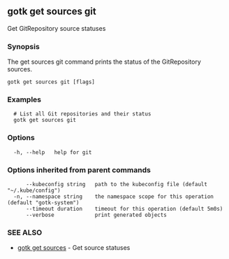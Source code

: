 ## gotk get sources git

Get GitRepository source statuses

### Synopsis

The get sources git command prints the status of the GitRepository sources.

```
gotk get sources git [flags]
```

### Examples

```
  # List all Git repositories and their status
  gotk get sources git

```

### Options

```
  -h, --help   help for git
```

### Options inherited from parent commands

```
      --kubeconfig string   path to the kubeconfig file (default "~/.kube/config")
  -n, --namespace string    the namespace scope for this operation (default "gotk-system")
      --timeout duration    timeout for this operation (default 5m0s)
      --verbose             print generated objects
```

### SEE ALSO

* [gotk get sources](gotk_get_sources.md)	 - Get source statuses

